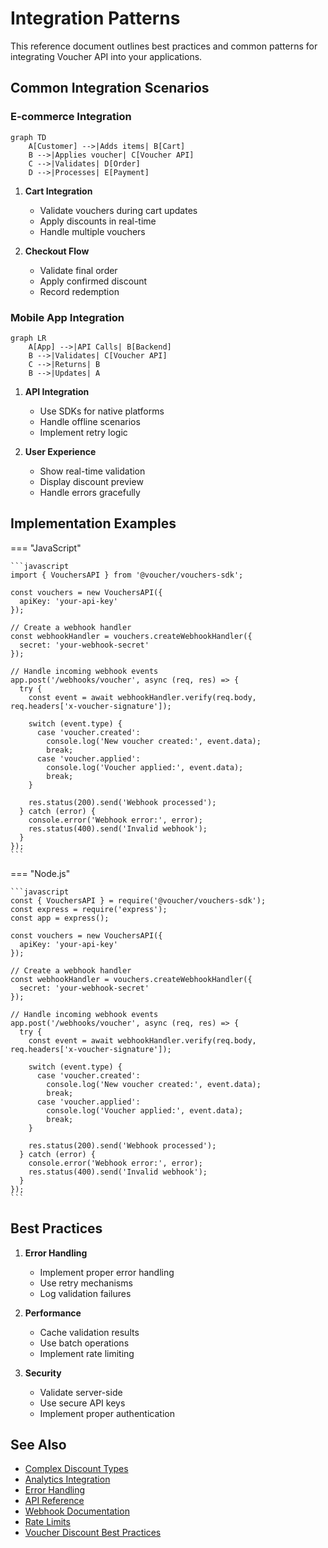 # Integration Patterns

This reference document outlines best practices and common patterns for integrating Voucher API into your applications.

## Common Integration Scenarios

### E-commerce Integration

```mermaid
graph TD
    A[Customer] -->|Adds items| B[Cart]
    B -->|Applies voucher| C[Voucher API]
    C -->|Validates| D[Order]
    D -->|Processes| E[Payment]
```

1. **Cart Integration**
   - Validate vouchers during cart updates
   - Apply discounts in real-time
   - Handle multiple vouchers

2. **Checkout Flow**
   - Validate final order
   - Apply confirmed discount
   - Record redemption

### Mobile App Integration

```mermaid
graph LR
    A[App] -->|API Calls| B[Backend]
    B -->|Validates| C[Voucher API]
    C -->|Returns| B
    B -->|Updates| A
```

1. **API Integration**
   - Use SDKs for native platforms
   - Handle offline scenarios
   - Implement retry logic

2. **User Experience**
   - Show real-time validation
   - Display discount preview
   - Handle errors gracefully

## Implementation Examples

=== "JavaScript"

    ```javascript
    import { VouchersAPI } from '@voucher/vouchers-sdk';

    const vouchers = new VouchersAPI({
      apiKey: 'your-api-key'
    });

    // Create a webhook handler
    const webhookHandler = vouchers.createWebhookHandler({
      secret: 'your-webhook-secret'
    });

    // Handle incoming webhook events
    app.post('/webhooks/voucher', async (req, res) => {
      try {
        const event = await webhookHandler.verify(req.body, req.headers['x-voucher-signature']);
        
        switch (event.type) {
          case 'voucher.created':
            console.log('New voucher created:', event.data);
            break;
          case 'voucher.applied':
            console.log('Voucher applied:', event.data);
            break;
        }
        
        res.status(200).send('Webhook processed');
      } catch (error) {
        console.error('Webhook error:', error);
        res.status(400).send('Invalid webhook');
      }
    });
    ```

=== "Node.js"

    ```javascript
    const { VouchersAPI } = require('@voucher/vouchers-sdk');
    const express = require('express');
    const app = express();

    const vouchers = new VouchersAPI({
      apiKey: 'your-api-key'
    });

    // Create a webhook handler
    const webhookHandler = vouchers.createWebhookHandler({
      secret: 'your-webhook-secret'
    });

    // Handle incoming webhook events
    app.post('/webhooks/voucher', async (req, res) => {
      try {
        const event = await webhookHandler.verify(req.body, req.headers['x-voucher-signature']);
        
        switch (event.type) {
          case 'voucher.created':
            console.log('New voucher created:', event.data);
            break;
          case 'voucher.applied':
            console.log('Voucher applied:', event.data);
            break;
        }
        
        res.status(200).send('Webhook processed');
      } catch (error) {
        console.error('Webhook error:', error);
        res.status(400).send('Invalid webhook');
      }
    });
    ```

## Best Practices

1. **Error Handling**
   - Implement proper error handling
   - Use retry mechanisms
   - Log validation failures

2. **Performance**
   - Cache validation results
   - Use batch operations
   - Implement rate limiting

3. **Security**
   - Validate server-side
   - Use secure API keys
   - Implement proper authentication

## See Also

- [Complex Discount Types](../guides/complex-discounts.md)
- [Analytics Integration](../api-reference/analytics.md)
- [Error Handling](../reference/errors.md)
- [API Reference](../api-reference/vouchers.md)
- [Webhook Documentation](../reference/webhooks.md)
- [Rate Limits](../reference/rate-limits.md)
- [Voucher Discount Best Practices](../explanation/voucher-discount-best-practices.md)